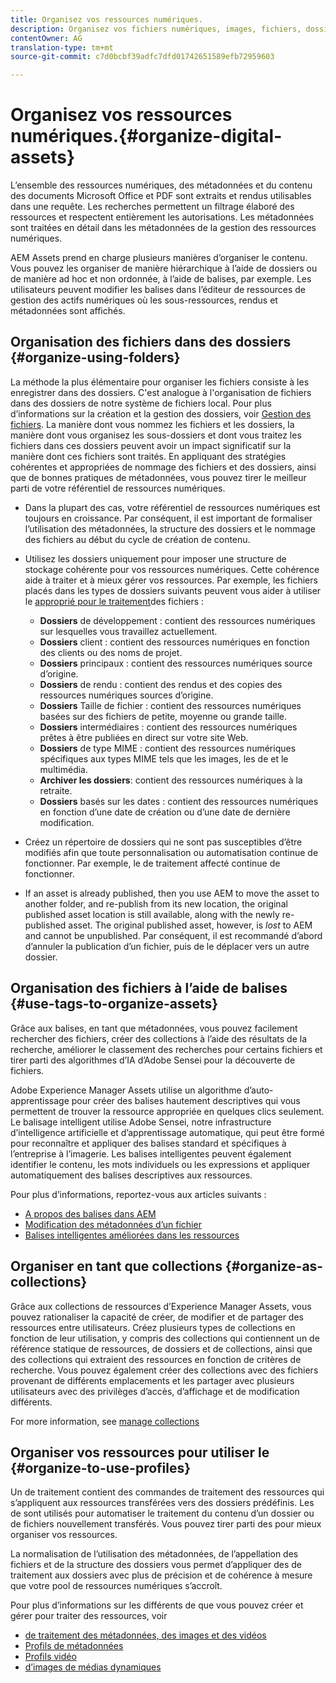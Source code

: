 ```yaml
---
title: Organisez vos ressources numériques.
description: Organisez vos fichiers numériques, images, fichiers, dossiers, etc. à l’aide d’Experience Manager.
contentOwner: AG
translation-type: tm+mt
source-git-commit: c7d0bcbf39adfc7dfd01742651589efb72959603

---
```



# Organisez vos ressources numériques.{#organize-digital-assets}

L’ensemble des ressources numériques, des métadonnées et du contenu des documents Microsoft Office et PDF sont extraits et rendus utilisables dans une requête. Les recherches permettent un filtrage élaboré des ressources et respectent entièrement les autorisations. Les métadonnées sont traitées en détail dans les métadonnées de la gestion des ressources numériques.

AEM Assets prend en charge plusieurs manières d’organiser le contenu. Vous pouvez les organiser de manière hiérarchique à l’aide de dossiers ou de manière ad hoc et non ordonnée, à l’aide de balises, par exemple. Les utilisateurs peuvent modifier les balises dans l’éditeur de ressources de gestion des actifs numériques où les sous-ressources, rendus et métadonnées sont affichés.

## Organisation des fichiers dans des dossiers {#organize-using-folders}

La méthode la plus élémentaire pour organiser les fichiers consiste à les enregistrer dans des dossiers. C&#39;est analogue à l&#39;organisation de fichiers dans des dossiers de notre système de fichiers local. Pour plus d’informations sur la création et la gestion des dossiers, voir [Gestion des fichiers](managing-assets-touch-ui.md). La manière dont vous nommez les fichiers et les dossiers, la manière dont vous organisez les sous-dossiers et dont vous traitez les fichiers dans ces dossiers peuvent avoir un impact significatif sur la manière dont ces fichiers sont traités. En appliquant des stratégies cohérentes et appropriées de nommage des fichiers et des dossiers, ainsi que de bonnes pratiques de métadonnées, vous pouvez tirer le meilleur parti de votre référentiel de ressources numériques.

* Dans la plupart des cas, votre référentiel de ressources numériques est toujours en croissance. Par conséquent, il est important de formaliser l’utilisation des métadonnées, la structure des dossiers et le nommage des fichiers au début du cycle de création de contenu.
* Utilisez les dossiers uniquement pour imposer une structure de stockage cohérente pour vos ressources numériques. Cette cohérence aide à traiter et à mieux gérer vos ressources. Par exemple, les fichiers placés dans les types de dossiers suivants peuvent vous aider à utiliser le [approprié pour le traitement](processing-profiles.md)des fichiers :

   * **Dossiers** de développement : contient des ressources numériques sur lesquelles vous travaillez actuellement.
   * **Dossiers** client : contient des ressources numériques en fonction des clients ou des noms de projet.
   * **Dossiers** principaux : contient des ressources numériques source d’origine.
   * **Dossiers** de rendu : contient des rendus et des copies des ressources numériques sources d’origine.
   * **Dossiers** Taille de fichier : contient des ressources numériques basées sur des fichiers de petite, moyenne ou grande taille.
   * **Dossiers** intermédiaires : contient des ressources numériques prêtes à être publiées en direct sur votre site Web.
   * **Dossiers** de type MIME : contient des ressources numériques spécifiques aux types MIME tels que les images, les  de et le multimédia.
   * **Archiver les dossiers**: contient des ressources numériques à la retraite.
   * **Dossiers** basés sur les dates : contient des ressources numériques en fonction d’une date de création ou d’une date de dernière modification.

* Créez un répertoire de dossiers qui ne sont pas susceptibles d’être modifiés afin que toute personnalisation ou automatisation continue de fonctionner. Par exemple, le de traitement affecté continue de fonctionner.
* If an asset is already published, then you use AEM to move the asset to another folder, and re-publish from its new location, the original published asset location is still available, along with the newly re-published asset. The original published asset, however, is *lost* to AEM and cannot be unpublished. Par conséquent, il est recommandé d’abord d’annuler la publication d’un fichier, puis de le déplacer vers un autre dossier.

## Organisation des fichiers à l’aide de balises {#use-tags-to-organize-assets}

Grâce aux balises, en tant que métadonnées, vous pouvez facilement rechercher des fichiers, créer des collections à l’aide des résultats de la recherche, améliorer le classement des recherches pour certains fichiers et tirer parti des algorithmes d’IA d’Adobe Sensei pour la découverte de fichiers.

Adobe Experience Manager Assets utilise un algorithme d’auto-apprentissage pour créer des balises hautement descriptives qui vous permettent de trouver la ressource appropriée en quelques clics seulement. Le balisage intelligent utilise Adobe Sensei, notre infrastructure d’intelligence artificielle et d’apprentissage automatique, qui peut être formé pour reconnaître et appliquer des balises standard et spécifiques à l’entreprise à l’imagerie. Les balises intelligentes peuvent également identifier le contenu, les mots individuels ou les expressions et appliquer automatiquement des balises descriptives aux ressources.

Pour plus d’informations, reportez-vous aux articles suivants :

* [A propos des balises dans AEM](/help/sites-authoring/tags.md)
* [Modification des métadonnées d’un fichier](meta-edit.md)
* [Balises intelligentes améliorées dans les ressources](enhanced-smart-tags.md)

## Organiser en tant que collections {#organize-as-collections}

Grâce aux collections de ressources d’Experience Manager Assets, vous pouvez rationaliser la capacité de créer, de modifier et de partager des ressources entre utilisateurs. Créez plusieurs types de collections en fonction de leur utilisation, y compris des collections qui contiennent un de référence statique de ressources, de dossiers et de collections, ainsi que des collections qui extraient des ressources en fonction de critères de recherche.  Vous pouvez également créer des collections avec des fichiers provenant de différents emplacements et les partager avec plusieurs utilisateurs avec des privilèges d’accès, d’affichage et de modification différents.

For more information, see [manage collections](managing-collections-touch-ui.md)

<!-- TBD items: add screenshots where applicable
Any hints/recommendations of when to use what method of organizing? Some examples of how organizing helps towards a better taxonomy and improved content velocity.
Add back links to blog posts by marketing?
-->

## Organiser vos ressources pour utiliser le {#organize-to-use-profiles}

Un de traitement contient des commandes de traitement des ressources qui s’appliquent aux ressources transférées vers des dossiers prédéfinis. Les  de sont utilisés pour automatiser le traitement du contenu d’un dossier ou de fichiers nouvellement transférés. Vous pouvez tirer parti des  pour mieux organiser vos ressources.

La normalisation de l’utilisation des métadonnées, de l’appellation des fichiers et de la structure des dossiers vous permet d’appliquer des  de traitement aux dossiers avec plus de précision et de cohérence à mesure que votre pool de ressources numériques s’accroît.

Pour plus d’informations sur les différents  de que vous pouvez créer et gérer pour traiter des ressources, voir

* [de traitement des métadonnées, des images et des vidéos](processing-profiles.md)
* [Profils de métadonnées](metadata-profiles.md)
* [Profils vidéo](video-profiles.md)
* [d’images de médias dynamiques](image-profiles.md)
